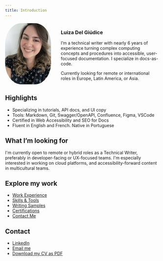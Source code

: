 ```yaml
---
title: Introduction
---
```

<div style="display: flex; align-items: center; gap: 2rem; flex-wrap: wrap;">
  <div style="flex: 0 0 150px;">
    <img src="assets/profile.jpeg" alt="Luiza Del Giudice de Carvalho" width="150" style="border-radius: 35%; vertical-align: bottom">
  </div>
  <div style="flex: 1;">
    <h3>Luiza Del Giúdice</h3>
    <p>I’m a technical writer with nearly 6 years of experience turning complex computing concepts and procedures into accessible, user-focused documentation. I specialize in docs-as-code.</p>
    <p>Currently looking for remote or international roles in Europe, Latin America, or Asia.</p>
  </div>
</div>


## Highlights
- Specializing in tutorials, API docs, and UI copy
- Tools: Markdown, Git, Swagger/OpenAPI, Confluence, Figma, VSCode
- Certified in Web Accessibility and SEO for Docs
- Fluent in English and French. Native in Portuguese

## What I’m looking for

I'm currently open to remote or hybrid roles as a Technical Writer, preferably in developer-facing or UX-focused teams. I'm especially interested in working on cloud platforms, and accessibility-forward content in multicultural teams.

## Explore my work

- [Work Experience](work-experience/index.md)
- [Skills & Tools](skills/index.md)
- [Writing Samples](writing-samples/index.md)
- [Certifications](education/certifications.md)
- [Contact Me](contact.md)

## Contact
- [LinkedIn](https://linkedin.com/in/yourprofile)
- [Email me](mailto:your@email.com)
- [Download my CV as PDF](assets/luiza-cv.pdf)